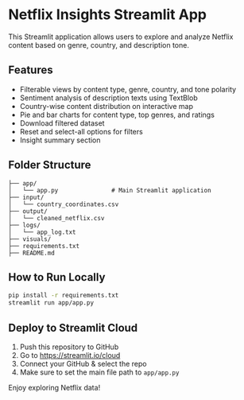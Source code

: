 # Netflix Insights Streamlit App
This Streamlit application allows users to explore and analyze Netflix content based on genre, country, and description tone.

## Features
- Filterable views by content type, genre, country, and tone polarity
- Sentiment analysis of description texts using TextBlob
- Country-wise content distribution on interactive map
- Pie and bar charts for content type, top genres, and ratings
- Download filtered dataset
- Reset and select-all options for filters
- Insight summary section

## Folder Structure
```
├── app/
│   └── app.py               # Main Streamlit application
├── input/
│   └── country_coordinates.csv
├── output/
│   └── cleaned_netflix.csv
├── logs/
│   └── app_log.txt
├── visuals/
├── requirements.txt
├── README.md
```

## How to Run Locally
```bash
pip install -r requirements.txt
streamlit run app/app.py
```

## Deploy to Streamlit Cloud
1. Push this repository to GitHub
2. Go to https://streamlit.io/cloud
3. Connect your GitHub & select the repo
4. Make sure to set the main file path to `app/app.py`

Enjoy exploring Netflix data!